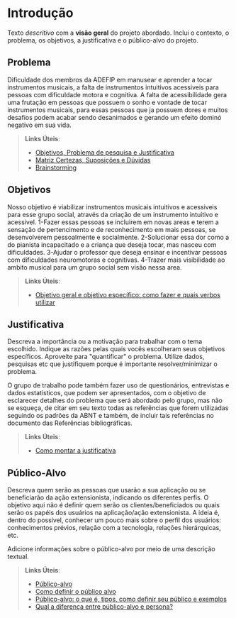 # Introdução

Texto _descritivo_ com a **visão geral** do projeto abordado. Inclui o contexto, o problema, os objetivos, a justificativa e o público-alvo do projeto.

## Problema
Dificuldade dos membros da ADEFIP em manusear e aprender a tocar instrumentos musicais, a falta de instrumentos intuitivos acessiveis para pessoas com dificuldade motora e cognitiva.
A falta de acessibilidade gera uma frutação em pessoas que possuem o sonho e vontade de tocar instrumentos musicais, para essas pessoas que ja possuem dores e muitos desafios podem acabar sendo desanimados e gerando um efeito dominó negativo em sua vida.


> **Links Úteis**:
> - [Objetivos, Problema de pesquisa e Justificativa](https://medium.com/@versioparole/objetivos-problema-de-pesquisa-e-justificativa-c98c8233b9c3)
> - [Matriz Certezas, Suposições e Dúvidas](https://medium.com/educa%C3%A7%C3%A3o-fora-da-caixa/matriz-certezas-suposi%C3%A7%C3%B5es-e-d%C3%BAvidas-fa2263633655)
> - [Brainstorming](https://www.euax.com.br/2018/09/brainstorming/)

## Objetivos

Nosso objetivo é viabilizar instrumentos musicais intuitivos e acessiveis para esse grupo social, através da criação de um instrumento intuitivo e acessivel.
1-Fazer essas pessoas se incluirem em novas areas e terem a sensação de pertencimento e de reconhecimento em mais pessoas, se desenvolverem pessoalmente e socialmente.
2-Solucionar essa dor como a do pianista incapacitado e a criança que deseja tocar, mas nasceu com dificuldades.
3-Ajudar o professor que deseja ensinar e incentivar pessoas com dificuldades neuromotoras e cognitivas.
4-Trazer mais visibilidade ao ambito musical para um grupo social sem visão nessa area. 
> **Links Úteis**:
> - [Objetivo geral e objetivo específico: como fazer e quais verbos utilizar](https://blog.mettzer.com/diferenca-entre-objetivo-geral-e-objetivo-especifico/)

## Justificativa

Descreva a importância ou a motivação para trabalhar com o tema escolhido. Indique as razões pelas quais vocês escolheram seus objetivos específicos. Aproveite para "quantificar" o problema. Utilize dados, pesquisas etc que justifiquem porque é importante resolver/minimizar o problema. 

O grupo de trabalho pode também fazer uso de questionários, entrevistas e dados estatísticos, que podem ser apresentados, com o objetivo de esclarecer detalhes do problema que será abordado pelo grupo, mas não se esqueça, de citar em seu texto todas as referências que forem utilizadas seguindo os padrões da ABNT e também, de incluir tais referências no documento das Referências bibliográficas.

> **Links Úteis**:
> - [Como montar a justificativa](https://guiadamonografia.com.br/como-montar-justificativa-do-tcc/)

## Público-Alvo

Descreva quem serão as pessoas que usarão a sua aplicação ou se beneficiarão da ação extensionista, indicando os diferentes perfis. O objetivo aqui não é definir quem serão os clientes/beneficiados ou quais serão os papéis dos usuários na aplicação/ação extensionista. A ideia é, dentro do possível, conhecer um pouco mais sobre o perfil dos usuários: conhecimentos prévios, relação com a tecnologia, relações hierárquicas, etc.

Adicione informações sobre o público-alvo por meio de uma descrição textual.

> **Links Úteis**:
> - [Público-alvo](https://blog.hotmart.com/pt-br/publico-alvo/)
> - [Como definir o público alvo](https://exame.com/pme/5-dicas-essenciais-para-definir-o-publico-alvo-do-seu-negocio/)
> - [Público-alvo: o que é, tipos, como definir seu público e exemplos](https://klickpages.com.br/blog/publico-alvo-o-que-e/)
> - [Qual a diferença entre público-alvo e persona?](https://rockcontent.com/blog/diferenca-publico-alvo-e-persona/)
